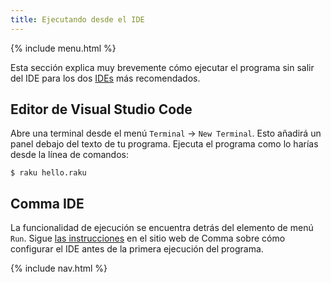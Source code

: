 ```yaml
---
title: Ejecutando desde el IDE
---
```


{% include menu.html %}

Esta sección explica muy brevemente cómo ejecutar el programa sin salir del IDE para los dos [IDEs](../../editors-and-ides) más recomendados.

## Editor de Visual Studio Code

Abre una terminal desde el menú `Terminal` → `New Terminal`. Esto añadirá un panel debajo del texto de tu programa. Ejecuta el programa como lo harías desde la línea de comandos:

```console
$ raku hello.raku
```

## Comma IDE

La funcionalidad de ejecución se encuentra detrás del elemento de menú `Run`. Sigue [las instrucciones](https://commaide.com/docs/running) en el sitio web de Comma sobre cómo configurar el IDE antes de la primera ejecución del programa.

{% include nav.html %}